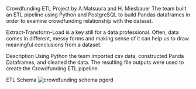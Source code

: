 Crowdfunding ETL Project by A.Matsuura and H. Miesbauer
The team built an ETL pipeline using Python and PostgreSQL to build Pandas dataframes in order to examine crowdfunding relationship with the dataset.

Extract-Transform-Load is a key still for a data professional. Often, data comes in different, messy forms and making sense of it can help us to draw meaningful conclusions from a dataset. 

Description
Using Python the team imported csv data, constructed Panda Dataframes, and cleaned the data. The resulting file outputs were used to create the Crowdfunding ETL pipeline.

ETL Schema
![crowdfunding schema pgerd](https://github.com/andymatsuura/crowdfunding_etl/assets/150979374/3a1052f3-e9cd-4c80-a8e8-3975f1ef100c)



